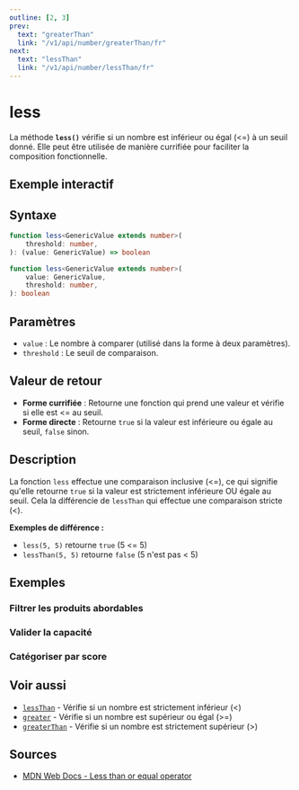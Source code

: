 ```yaml
---
outline: [2, 3]
prev:
  text: "greaterThan"
  link: "/v1/api/number/greaterThan/fr"
next:
  text: "lessThan"
  link: "/v1/api/number/lessThan/fr"
---
```


# less

La méthode **`less()`** vérifie si un nombre est inférieur ou égal (<=) à un seuil donné. Elle peut être utilisée de manière currifiée pour faciliter la composition fonctionnelle.

## Exemple interactif

<MonacoTSEditor
  src="/v1/api/number/less/examples/tryout.doc.ts"
  majorVersion="v1"
  height="200px"
/>

## Syntaxe

```typescript
function less<GenericValue extends number>(
	threshold: number,
): (value: GenericValue) => boolean

function less<GenericValue extends number>(
	value: GenericValue,
	threshold: number,
): boolean
```

## Paramètres

- `value` : Le nombre à comparer (utilisé dans la forme à deux paramètres).
- `threshold` : Le seuil de comparaison.

## Valeur de retour

- **Forme currifiée** : Retourne une fonction qui prend une valeur et vérifie si elle est <= au seuil.
- **Forme directe** : Retourne `true` si la valeur est inférieure ou égale au seuil, `false` sinon.

## Description

La fonction `less` effectue une comparaison inclusive (<=), ce qui signifie qu'elle retourne `true` si la valeur est strictement inférieure OU égale au seuil. Cela la différencie de `lessThan` qui effectue une comparaison stricte (<).

**Exemples de différence :**
- `less(5, 5)` retourne `true` (5 <= 5)
- `lessThan(5, 5)` retourne `false` (5 n'est pas < 5)

## Exemples

### Filtrer les produits abordables

<MonacoTSEditor
  	src="/v1/api/number/less/examples/filterAffordable.doc.ts"
  	majorVersion="v1"
	height="400px"
/>

### Valider la capacité

<MonacoTSEditor
  	src="/v1/api/number/less/examples/validateCapacity.doc.ts"
  	majorVersion="v1"
	height="600px"
/>

### Catégoriser par score

<MonacoTSEditor
  	src="/v1/api/number/less/examples/categorizeByScore.doc.ts"
  	majorVersion="v1"
	height="500px"
/>

## Voir aussi

- [`lessThan`](/v1/api/number/lessThan/fr) - Vérifie si un nombre est strictement inférieur (<)
- [`greater`](/v1/api/number/greater/fr) - Vérifie si un nombre est supérieur ou égal (>=)
- [`greaterThan`](/v1/api/number/greaterThan/fr) - Vérifie si un nombre est strictement supérieur (>)

## Sources

- [MDN Web Docs - Less than or equal operator](https://developer.mozilla.org/fr/docs/Web/JavaScript/Reference/Operators/Less_than_or_equal)
